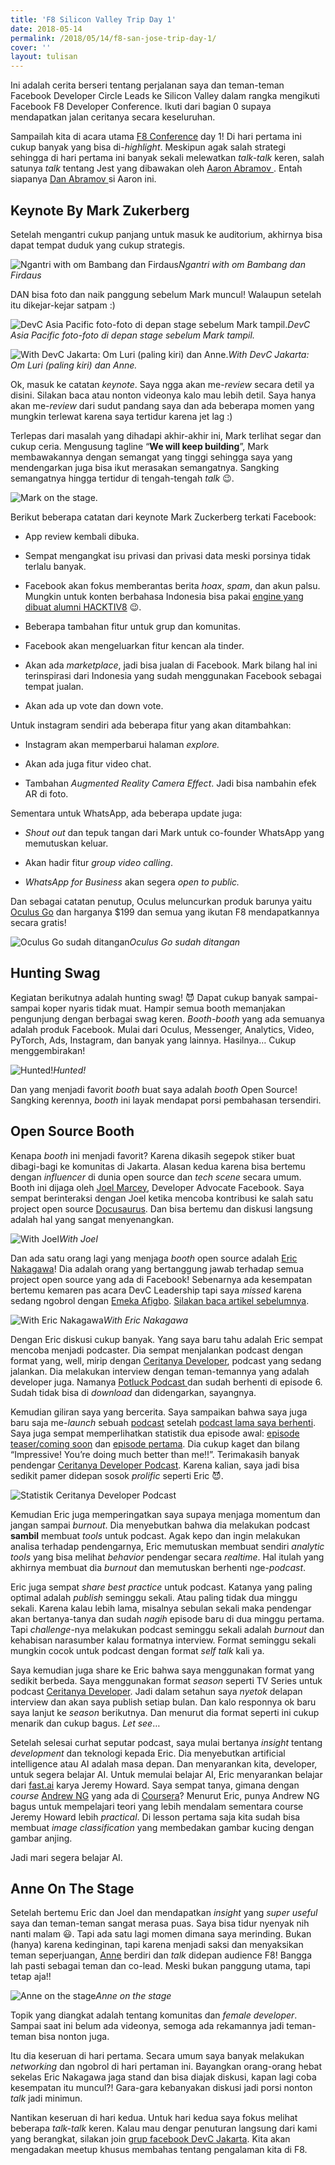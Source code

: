```yaml
---
title: 'F8 Silicon Valley Trip Day 1'
date: 2018-05-14
permalink: /2018/05/14/f8-san-jose-trip-day-1/
cover: ''
layout: tulisan
---
```


Ini adalah cerita berseri tentang perjalanan saya dan teman-teman Facebook Developer Circle Leads ke Silicon Valley dalam rangka mengikuti Facebook F8 Developer Conference. Ikuti dari bagian 0 supaya mendapatkan jalan ceritanya secara keseluruhan.

Sampailah kita di acara utama [F8 Conference](https://f8.com) day 1! Di hari pertama ini cukup banyak yang bisa di-_highlight_. Meskipun agak salah strategi sehingga di hari pertama ini banyak sekali melewatkan _talk-talk_ keren, salah satunya _talk_ tentang Jest yang dibawakan oleh [ Aaron Abramov ](https://twitter.com/aarondjents). Entah siapanya [ Dan Abramov ](https://twitter.com/dan_abramov) si Aaron ini.

## Keynote By Mark Zukerberg

Setelah mengantri cukup panjang untuk masuk ke auditorium, akhirnya bisa dapat tempat duduk yang cukup strategis.

![Ngantri with om Bambang dan Firdaus](/assets/images/f81/1_AMQhtCJzEAb2-OskvuQIUw.jpg)_Ngantri with om Bambang dan Firdaus_

DAN bisa foto dan naik panggung sebelum Mark muncul! Walaupun setelah itu dikejar-kejar satpam :)

![DevC Asia Pacific foto-foto di depan stage sebelum Mark tampil.](/assets/images/f81/1_-cAGTJ0EGesmbWtTWXjCBg.jpeg)_DevC Asia Pacific foto-foto di depan stage sebelum Mark tampil._

![With DevC Jakarta: Om Luri (paling kiri) dan Anne.](/assets/images/f81/1_1ZP18jOOg8GKH7EQCFXg3g.jpeg)_With DevC Jakarta: Om Luri (paling kiri) dan Anne._

Ok, masuk ke catatan _keynote_. Saya ngga akan me-_review_ secara detil ya disini. Silakan baca atau nonton videonya kalo mau lebih detil. Saya hanya akan me-_review_ dari sudut pandang saya dan ada beberapa momen yang mungkin terlewat karena saya tertidur karena jet lag :)

Terlepas dari masalah yang dihadapi akhir-akhir ini, Mark terlihat segar dan cukup ceria. Mengusung tagline “**We will keep building**”, Mark membawakannya dengan semangat yang tinggi sehingga saya yang mendengarkan juga bisa ikut merasakan semangatnya. Sangking semangatnya hingga tertidur di tengah-tengah _talk_ 😉.

![Mark on the stage.](/assets/images/f81/1_sm9hNEsX8IV3hKEmvFYx8A.jpeg)

Berikut beberapa catatan dari keynote Mark Zuckerberg terkati Facebook:

- App review kembali dibuka.

- Sempat mengangkat isu privasi dan privasi data meski porsinya tidak terlalu banyak.

- Facebook akan fokus memberantas berita _hoax_, _spam_, dan akun palsu. Mungkin untuk konten berbahasa Indonesia bisa pakai [engine yang dibuat alumni HACKTIV8](https://www.youtube.com/watch?v=3qAdcwIyGKM) 😉.

- Beberapa tambahan fitur untuk grup dan komunitas.

- Facebook akan mengeluarkan fitur kencan ala tinder.

- Akan ada _marketplace_, jadi bisa jualan di Facebook. Mark bilang hal ini terinspirasi dari Indonesia yang sudah menggunakan Facebook sebagai tempat jualan.

- Akan ada up vote dan down vote.

Untuk instagram sendiri ada beberapa fitur yang akan ditambahkan:

- Instagram akan memperbarui halaman _explore._

- Akan ada juga fitur video chat.

- Tambahan _Augmented Reality Camera Effect_. Jadi bisa nambahin efek AR di foto.

Sementara untuk WhatsApp, ada beberapa update juga:

- _Shout out_ dan tepuk tangan dari Mark untuk co-founder WhatsApp yang memutuskan keluar.

- Akan hadir fitur _group video calling_.

- _WhatsApp for Business_ akan segera _open to public._

Dan sebagai catatan penutup, Oculus meluncurkan produk barunya yaitu [Oculus Go](https://www.oculus.com/go/) dan harganya $199 dan semua yang ikutan F8 mendapatkannya secara gratis!

![Oculus Go sudah ditangan](/assets/images/f81/1_OAh9_OHfUlkZQCyYmIzxMQ.jpeg)_Oculus Go sudah ditangan_

## Hunting Swag

Kegiatan berikutnya adalah hunting swag! 😈 Dapat cukup banyak sampai-sampai koper nyaris tidak muat. Hampir semua booth memanjakan pengunjung dengan berbagai swag keren. _Booth-booth_ yang ada semuanya adalah produk Facebook. Mulai dari Oculus, Messenger, Analytics, Video, PyTorch, Ads, Instagram, dan banyak yang lainnya. Hasilnya… Cukup menggembirakan!

![Hunted!](/assets/images/f81/1_JzPUcm47l0jj06QEC_G4OA.jpeg)_Hunted!_

Dan yang menjadi favorit _booth_ buat saya adalah _booth_ Open Source! Sangking kerennya, _booth_ ini layak mendapat porsi pembahasan tersendiri.

## Open Source Booth

Kenapa _booth_ ini menjadi favorit? Karena dikasih segepok stiker buat dibagi-bagi ke komunitas di Jakarta. Alasan kedua karena bisa bertemu dengan _influencer_ di dunia open source dan _tech scene_ secara umum. Booth ini dijaga oleh [Joel Marcey](https://github.com/JoelMarcey), Developer Advocate Facebook. Saya sempat berinteraksi dengan Joel ketika mencoba kontribusi ke salah satu project open source [Docusaurus](https://github.com/facebook/Docusaurus/issues/467). Dan bisa bertemu dan diskusi langsung adalah hal yang sangat menyenangkan.

![With Joel](/assets/images/f81/1_dck_uuDn4CHM-N8HDCijOQ.jpeg)_With Joel_

Dan ada satu orang lagi yang menjaga _booth_ open source adalah [Eric Nakagawa](https://twitter.com/ericnakagawa)! Dia adalah orang yang bertanggung jawab terhadap semua project open source yang ada di Facebook! Sebenarnya ada kesempatan bertemu kemaren pas acara DevC Leadership tapi saya _missed_ karena sedang ngobrol dengan [Emeka Afigbo](https://www.facebook.com/chukwuemeka.afigbo). [Silakan baca artikel sebelumnya](https://rizafahmi.com/2018/05/08/f8-san-jose-trip-day-0/).

![With Eric Nakagawa](/assets/images/f81/1_m_Hrdb-uR2CO5yCvGih_iw.jpeg)_With Eric Nakagawa_

Dengan Eric diskusi cukup banyak. Yang saya baru tahu adalah Eric sempat mencoba menjadi podcaster. Dia sempat menjalankan podcast dengan format yang, well, mirip dengan [Ceritanya Developer](https://ceritanyadeveloper.com), podcast yang sedang jalankan. Dia melakukan interview dengan teman-temannya yang adalah developer juga. Namanya [Potluck Podcast ](https://itunes.apple.com/pl/podcast/potluck-podcast/id1196828738)dan sudah berhenti di episode 6. Sudah tidak bisa di _download_ dan didengarkan, sayangnya.

Kemudian giliran saya yang bercerita. Saya sampaikan bahwa saya juga baru saja me-_launch_ sebuah [podcast](https://ceritanyadeveloper.com) setelah [podcast lama saya berhenti](https://soundcloud.com/appscoast). Saya juga sempat memperlihatkan statistik dua episode awal: [episode teaser/coming soon](https://anchor.fm/ceritanya-developer/episodes/Coming-Soon-e1aaad) dan [episode pertama](https://anchor.fm/ceritanya-developer/episodes/devs0--Dicky-Arinal-e186lm). Dia cukup kaget dan bilang “Impressive! You’re doing much better than me!!”. Terimakasih banyak pendengar [Ceritanya Developer Podcast](https://ceritanyadeveloper.com). Karena kalian, saya jadi bisa sedikit pamer didepan sosok _prolific_ seperti Eric 😈.

![Statistik Ceritanya Developer Podcast](/assets/images/f81/1_IIbxY1Z4mHvCg1Cpsqs1wQ.png)

Kemudian Eric juga memperingatkan saya supaya menjaga momentum dan jangan sampai _burnout_. Dia menyebutkan bahwa dia melakukan podcast **sambil** membuat _tools_ untuk podcast. Agak kepo dan ingin melakukan analisa terhadap pendengarnya, Eric memutuskan membuat sendiri _analytic tools_ yang bisa melihat _behavior_ pendengar secara _realtime_. Hal itulah yang akhirnya membuat dia _burnout_ dan memutuskan berhenti nge-_podcast_.

Eric juga sempat _share best practice_ untuk podcast. Katanya yang paling optimal adalah _publish_ seminggu sekali. Atau paling tidak dua minggu sekali. Karena kalau lebih lama, misalnya sebulan sekali maka pendengar akan bertanya-tanya dan sudah _nagih_ episode baru di dua minggu pertama. Tapi _challenge_-nya melakukan podcast seminggu sekali adalah _burnout_ dan kehabisan narasumber kalau formatnya interview. Format seminggu sekali mungkin cocok untuk podcast dengan format _self talk_ kali ya.

Saya kemudian juga share ke Eric bahwa saya menggunakan format yang sedikit berbeda. Saya menggunakan format _season_ seperti TV Series untuk podcast [Ceritanya Developer](https://ceritanyadeveloper.com). Jadi dalam setahun saya _nyetok_ delapan interview dan akan saya publish setiap bulan. Dan kalo responnya ok baru saya lanjut ke _season_ berikutnya. Dan menurut dia format seperti ini cukup menarik dan cukup bagus. _Let see_…

Setelah selesai curhat seputar podcast, saya mulai bertanya _insight_ tentang _development_ dan teknologi kepada Eric. Dia menyebutkan artificial intelligence atau AI adalah masa depan. Dan menyarankan kita, developer, untuk segera belajar AI. Untuk memulai belajar AI, Eric menyarankan belajar dari [fast.ai](http://fast.ai) karya Jeremy Howard. Saya sempat tanya, gimana dengan _course_ [Andrew NG](https://www.coursera.org/learn/machine-learning/) yang ada di [Coursera](https://www.coursera.org/learn/machine-learning/)? Menurut Eric, punya Andrew NG bagus untuk mempelajari teori yang lebih mendalam sementara course Jeremy Howard lebih _practical_. Di lesson pertama saja kita sudah bisa membuat _image classification_ yang membedakan gambar kucing dengan gambar anjing.

Jadi mari segera belajar AI.

## Anne On The Stage

Setelah bertemu Eric dan Joel dan mendapatkan _insight_ yang _super useful_ saya dan teman-teman sangat merasa puas. Saya bisa tidur nyenyak nih nanti malam 😃. Tapi ada satu lagi momen dimana saya merinding. Bukan (hanya) karena kedinginan, tapi karena menjadi saksi dan menyaksikan teman seperjuangan, [Anne](https://www.facebook.com/annereginancy) berdiri dan _talk_ didepan audience F8! Bangga lah pasti sebagai teman dan co-lead. Meski bukan panggung utama, tapi tetap aja!!

![Anne on the stage](/assets/images/f81/1_oSCToY-XQoW2OAa98bVsGg.jpeg)_Anne on the stage_

Topik yang diangkat adalah tentang komunitas dan _female developer_. Sampai saat ini belum ada videonya, semoga ada rekamannya jadi teman-teman bisa nonton juga.

Itu dia keseruan di hari pertama. Secara umum saya banyak melakukan _networking_ dan ngobrol di hari pertaman ini. Bayangkan orang-orang hebat sekelas Eric Nakagawa jaga stand dan bisa diajak diskusi, kapan lagi coba kesempatan itu muncul?! Gara-gara kebanyakan diskusi jadi porsi nonton _talk_ jadi minimun.

Nantikan keseruan di hari kedua. Untuk hari kedua saya fokus melihat beberapa _talk-talk_ keren. Kalau mau dengar penuturan langsung dari kami yang berangkat, silakan join [grup facebook DevC Jakarta](https://www.facebook.com/groups/DevCJakarta/). Kita akan mengadakan meetup khusus membahas tentang pengalaman kita di F8.
